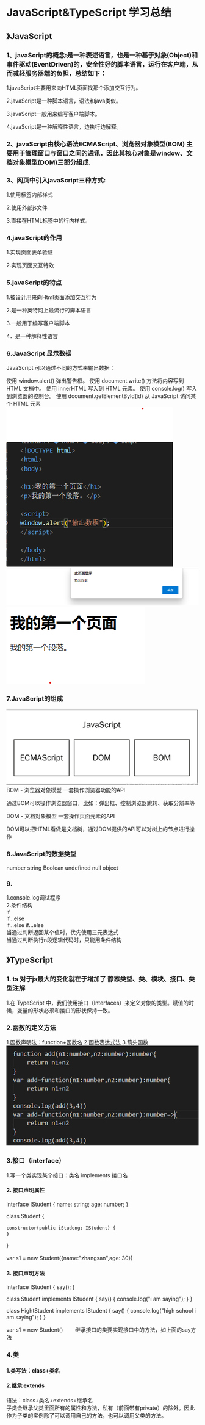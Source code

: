 # JavaScript&TypeScript 学习总结
## 》JavaScript
### 1、javaScript的概念:是一种表述语言，也是一种基于对象(Object)和事件驱动(EventDriven)的，安全性好的脚本语言，运行在客户端，从而减轻服务器端的负担，总结如下：

  1.javaScript主要用来向HTML页面找那个添加交互行为。

  2.javaScript是一种脚本语言，语法和java类似。

  3.javaScript一般用来编写客户端脚本。

  4.javaScript是一种解释性语言，边执行边解释。

### 2、javaScript由核心语法ECMAScript、浏览器对象模型(BOM) 主要用于管理窗口与窗口之间的通讯，因此其核心对象是window、文档对象模型(DOM)三部分组成.

### 3、网页中引入javaScript三种方式:

  1.使用<Script></Script>标签内部样式

  2.使用外部js文件

  3.直接在HTML标签中的行内样式。

### 4.javaScript的作用

1.实现页面表单验证

2.实现页面交互特效

### 5.javaScript的特点

  1.被设计用来向Html页面添加交互行为

  2.是一种英特网上最流行的脚本语言

  3.一般用于编写客户端脚本

  4．是一种解释性语言

  ### 6.JavaScript 显示数据
JavaScript 可以通过不同的方式来输出数据：

使用 window.alert() 弹出警告框。
使用 document.write() 方法将内容写到 HTML 文档中。
使用 innerHTML 写入到 HTML 元素。
使用 console.log() 写入到浏览器的控制台。
使用 document.getElementById(id) 从 JavaScript 访问某个 HTML 元素
![](../pic/alter-body.png)
![](../pic/alter.png)
![](../pic/alter2.png)

### 7.JavaScript的组成
![](../pic/contain.png)
BOM - 浏览器对象模型
一套操作浏览器功能的API

通过BOM可以操作浏览器窗口，比如：弹出框、控制浏览器跳转、获取分辨率等

DOM - 文档对象模型
一套操作页面元素的API

DOM可以把HTML看做是文档树，通过DOM提供的API可以对树上的节点进行操作

### 8.JavaScript的数据类型
number
string
Boolean
undefined
null
object

### 9.
1.console.log调试程序<br>
2.条件结构<br>
if<br>
if...else<br>
if...else if...else<br>
当通过判断返回某个值时，优先使用三元表达式<br>
当通过判断执行n段逻辑代码时，只能用条件结构


## 》TypeScript
### 1. ts 对于js最大的变化就在于增加了 静态类型、类、模块、接口、类型注解
1.在 TypeScript 中，我们使用接口（Interfaces）来定义对象的类型。赋值的时候，变量的形状必须和接口的形状保持一致。

### 2.函数的定义方法
1.函数声明法：function+函数名
2.函数表达式法
3.箭头函数
![](../pic/define.png)

### 3.接口（interface）
1.写一个类实现某个接口：类名 implements 接口名 
#### 2. 接口声明属性

interface IStudent {
    name: string;
    age: number;
}
 
class Student {
 
    constructor(public iStudeng: IStudent) {
    }
 
}
 
var s1 = new Student({name:"zhangsan",age: 30})
　

#### 3. 接口声明方法

interface IStudent {
    say();
}
 
class Student implements IStudent {
    say() {
        console.log("i am saying");
     }
}
 
class HightStudent implements IStudent {
    say() {
        console.log("high school i am saying");
     }
}
 
var s1 = new Student()
　　继承接口的类要实现接口中的方法，如上面的say方法
### 4.类
#### 1.类写法：class+类名
#### 2.继承 extends
语法：class+类名+extends+继承名<br>
子类会继承父类里面所有的属性和方法，私有（前面带有private）的除外。因此作为子类的实例除了可以调用自己的方法，也可以调用父类的方法。